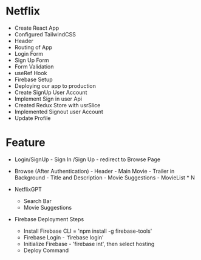# Netflix

- Create React App
- Configured TailwindCSS
- Header
- Routing of App
- Login Form
- Sign Up Form
- Form Validation
- useRef Hook
- Firebase Setup
- Deploying our app to production
- Create SignUp User Account
- Implement Sign in user Api
- Created Redux Store with usrSlice
- Implemented Signout user Account
- Update Profile


# Feature
- Login/SignUp
        - Sign In /Sign Up
        - redirect to Browse Page

- Browse (After Authentication)
        - Header
        - Main Movie
            - Trailer in Background
            - Title and Description
            - Movie Suggestions 
                    - MovieList * N
- NetflixGPT 
    - Search Bar
    - Movie Suggestions


- Firebase Deployment Steps
    - Install Firebase CLI = 'npm install -g firebase-tools'
    - Firebase Login - 'firebase login'
    - Initialize Firebase - 'firebase int', then select hosting
    - Deploy Command